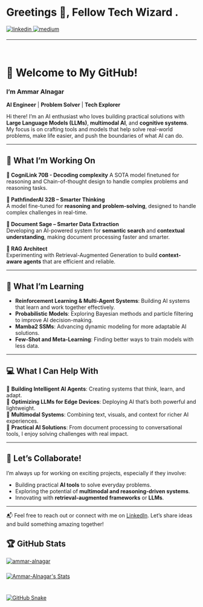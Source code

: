 
# Greetings 👋, Fellow Tech Wizard .

  

<a href="https://linkedin.com/in/ammar-alnagar-393413201" target="_blank">
<img src=https://img.shields.io/badge/linkedin-%231E77B5.svg?&style=for-the-badge&logo=linkedin&logoColor=white alt=linkedin style="margin-bottom: 5px;" />
</a>
<a href="https://medium.com/@ammaralnagar416" target="_blank">
<img src=https://img.shields.io/badge/medium-%23292929.svg?&style=for-the-badge&logo=medium&logoColor=white alt=medium style="margin-bottom: 5px;" />
</a>  
  




---

</td><td valign="top" width="50%">



</td></tr>

<br/>  







# 🌟 Welcome to My GitHub!  
### I’m Ammar Alnagar  
**AI Engineer** | **Problem Solver** | **Tech Explorer**  

Hi there! I’m an AI enthusiast who loves building practical solutions with **Large Language Models (LLMs)**, **multimodal AI**, and **cognitive systems**. My focus is on crafting tools and models that help solve real-world problems, make life easier, and push the boundaries of what AI can do.  

---

## 🚀 What I’m Working On  


**🔱 CogniLink 70B - Decoding complexity**
A SOTA model finetuned for reasoning and Chain-of-thought 
design to handle complex problems and reasoning tasks.

**🧠 PathfinderAI 32B – Smarter Thinking**  
A model fine-tuned for **reasoning and problem-solving**, designed to handle complex challenges in real-time.  

**📜 Document Sage – Smarter Data Extraction**  
Developing an AI-powered system for **semantic search** and **contextual understanding**, making document processing faster and smarter.  

**🔗 RAG Architect**  
Experimenting with Retrieval-Augmented Generation to build **context-aware agents** that are efficient and reliable.  

---

## 🌱 What I’m Learning  

- **Reinforcement Learning & Multi-Agent Systems**: Building AI systems that learn and work together effectively.  
- **Probabilistic Models**: Exploring Bayesian methods and particle filtering to improve AI decision-making.  
- **Mamba2 SSMs**: Advancing dynamic modeling for more adaptable AI solutions.  
- **Few-Shot and Meta-Learning**: Finding better ways to train models with less data.  

---

## 💻 What I Can Help With  

🔹 **Building Intelligent AI Agents**: Creating systems that think, learn, and adapt.  
🔹 **Optimizing LLMs for Edge Devices**: Deploying AI that’s both powerful and lightweight.  
🔹 **Multimodal Systems**: Combining text, visuals, and context for richer AI experiences.  
🔹 **Practical AI Solutions**: From document processing to conversational tools, I enjoy solving challenges with real impact.  

---

## 🤝 Let’s Collaborate!  

I’m always up for working on exciting projects, especially if they involve:  
- Building practical **AI tools** to solve everyday problems.  
- Exploring the potential of **multimodal and reasoning-driven systems**.  
- Innovating with **retrieval-augmented frameworks** or **LLMs**.  

---

📬 Feel free to reach out or connect with me on [LinkedIn](https://linkedin.com). Let’s share ideas and build something amazing together!




## 🏆 GitHub Stats

<p align="left"> <a href="https://github.com/ryo-ma/github-profile-trophy"><img src="https://github-profile-trophy.vercel.app/?username=ammar-alnagar&theme=dark_lover" alt="ammar-alnagar" </p>




###
<p>

![Ammar-Alnagar's Stats](https://github-readme-stats.vercel.app/api?username=Ammar-Alnagar&theme=onedark&show_icons=true&hide_border=true&count_private=true)





###


<br clear="both">

<img alt="GitHub Snake" src="https://raw.githubusercontent.com/Ammar-Alnagar/Ammar-Alnagar/output/github-contribution-grid-snake-dark.svg" />

###
